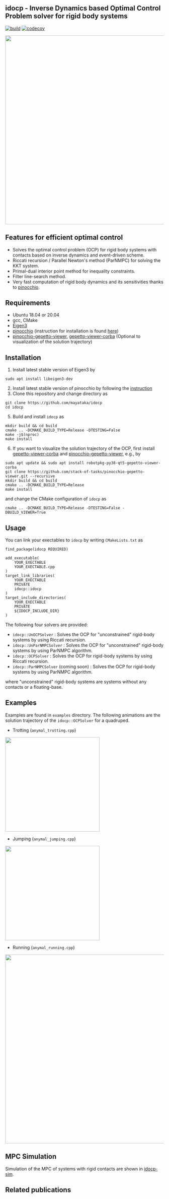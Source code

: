 ## idocp - Inverse Dynamics based Optimal Control Problem solver for rigid body systems 

[![build](https://github.com/mayataka/idocp/workflows/build/badge.svg?branch=master)](https://github.com/mayataka/idocp/actions?query=workflow%3Abuild)
[![codecov](https://codecov.io/gh/mayataka/idocp/branch/master/graph/badge.svg?token=UOWOF0XO51)](https://codecov.io/gh/mayataka/idocp)

<img src="https://raw.githubusercontent.com/wiki/mayataka/idocp/images/anymal_running_minimal.gif" width="600">

## Features for efficient optimal control 
- Solves the optimal control problem (OCP) for rigid body systems with contacts based on inverse dynamics and event-driven scheme.
- Riccati recursion / Parallel Newton's method (ParNMPC) for solving the KKT system.
- Primal-dual interior point method for inequality constraints.
- Filter line-search method.
- Very fast computation of rigid body dynamics and its sensitivities thanks to [pinocchio](https://github.com/stack-of-tasks/pinocchio).

## Requirements
- Ubuntu 18.04 or 20.04
- gcc, CMake
- [Eigen3](https://stack-of-tasks.github.io/pinocchio/download.html)  
- [pinocchio](https://github.com/stack-of-tasks/pinocchio) (instruction for installation is found [here](https://stack-of-tasks.github.io/pinocchio/download.html))
- [pinocchio-gepetto-viewer](https://github.com/stack-of-tasks/pinocchio-gepetto-viewer), [gepetto-viewer-corba](https://github.com/Gepetto/gepetto-viewer-corba.git) (Optional to visualization of the solution trajectory) 

## Installation 
1. Install latest stable version of Eigen3 by 

```
sudo apt install libeigen3-dev
```

2. Install latest stable version of pinocchio by following the [instruction](https://stack-of-tasks.github.io/pinocchio/download.html)
3. Clone this repository and change directory as

```
git clone https://github.com/mayataka/idocp
cd idocp
```

5. Build and install `idocp` as

```
mkdir build && cd build
cmake .. -DCMAKE_BUILD_TYPE=Release -DTESTING=False
make -j$(nproc)
make install
```

6. If you want to visualize the solution trajectory of the OCP, first install [gepetto-viewer-corba](https://github.com/Gepetto/gepetto-viewer-corba.git) and [pinocchio-gepetto-viewer](https://github.com/stack-of-tasks/pinocchio-gepetto-viewer), e.g., by
```
sudo apt update && sudo apt install robotpkg-py38-qt5-gepetto-viewer-corba 
git clone https://github.com/stack-of-tasks/pinocchio-gepetto-viewer.git --recursive
mkdir build && cd build
cmake .. -DCMAKE_BUILD_TYPE=Release
make install
```
and change the CMake configuration of `idocp` as 
```
cmake .. -DCMAKE_BUILD_TYPE=Release -DTESTING=False -DBUILD_VIEWER=True
```

## Usage
You can link your exectables to `idocp` by writing `CMakeLists.txt` as
```
find_package(idocp REQUIRED)

add_executable(
    YOUR_EXECTABLE
    YOUR_EXECTABLE.cpp
)
target_link_libraries(
    YOUR_EXECTABLE
    PRIVATE
    idocp::idocp
)
target_include_directories(
    YOUR_EXECTABLE
    PRIVATE
    ${IDOCP_INCLUDE_DIR}
)
```

The following four solvers are provided:
- `idocp::UnOCPSolver` : Solves the OCP for "unconstrained" rigid-body systems by using Riccati recursion.
- `idocp::UnParNMPCSolver` : Solves the OCP for "unconstrained" rigid-body systems by using ParNMPC algorithm.
- `idocp::OCPSolver` : Solves the OCP for rigid-body systems by using Riccati recursion.
- `idocp::ParNMPCSolver` (coming soon) : Solves the OCP for rigid-body systems by using ParNMPC algorithm.

where "unconstrained" rigid-body systems are systems without any contacts or a floating-base.


## Examples
Examples are found in `examples` directory.
The following animations are the solution trajectory of the `idocp::OCPSolver` for a quadruped.

- Trotting (`anymal_trotting.cpp`)

<img src="https://raw.githubusercontent.com/wiki/mayataka/idocp/images/anymal_trotting.gif" width="300">

- Jumping (`anymal_jumping.cpp`)

<img src="https://raw.githubusercontent.com/wiki/mayataka/idocp/images/anymal_jumping.gif" width="300">

- Running (`anymal_running.cpp`)

<img src="https://raw.githubusercontent.com/wiki/mayataka/idocp/images/anymal_running.gif" width="600">


## MPC Simulation 
Simulation of the MPC of systems with rigid contacts are shown in [idocp-sim](https://github.com/mayataka/idocp-sim).


## Related publications
